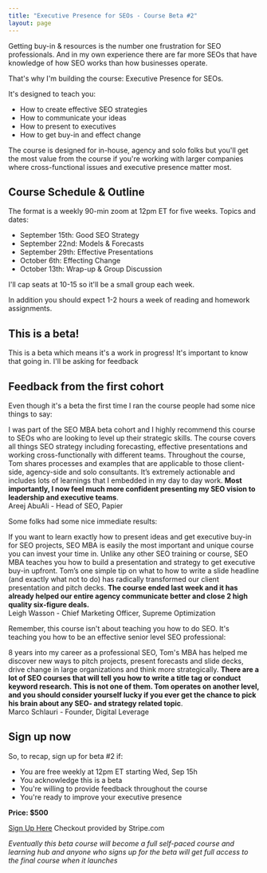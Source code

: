 ```yaml
---
title: "Executive Presence for SEOs - Course Beta #2"
layout: page
---
```


Getting buy-in & resources is the number one frustration for SEO professionals. And in my own experience there are far more SEOs that have knowledge of how SEO works than how businesses operate.

That's why I'm building the course: Executive Presence for SEOs.

It's designed to teach you:

- How to create effective SEO strategies
- How to communicate your ideas
- How to present to executives
- How to get buy-in and effect change

The course is designed for in-house, agency and solo folks but you'll get the most value from the course if you're working with larger companies where cross-functional issues and executive presence matter most.

## Course Schedule & Outline

The format is a weekly 90-min zoom at 12pm ET for five weeks. Topics and dates:

- September 15th: Good SEO Strategy
- September 22nd: Models & Forecasts
- September 29th: Effective Presentations
- October 6th: Effecting Change
- October 13th: Wrap-up & Group Discussion

I'll cap seats at 10-15 so it'll be a small group each week.

In addition you should expect 1-2 hours a week of reading and homework assignments.

## This is a beta!

This is a beta which means it's a work in progress! It's important to know that going in. I'll be asking for feedback 

## Feedback from the first cohort

Even though it's a beta the first time I ran the course people had some nice things to say:

<div class="i f5 ba ma0 pa3 b--seomba-red-accent br2">
I was part of the SEO MBA beta cohort and I highly recommend this course to SEOs who are looking to level up their strategic skills. The course covers all things SEO strategy including forecasting, effective presentations and working cross-functionally with different teams. Throughout the course, Tom shares processes and examples that are applicable to those client-side, agency-side and solo consultants. It’s extremely actionable and includes lots of learnings that I embedded in my day to day work. <strong>Most importantly, I now feel much more confident presenting my SEO vision to leadership and executive teams</strong>.
<div class="bt b--black-30 w-100 mt3 pt2 tr">Areej AbuAli - Head of SEO, Papier</div>
</div>

Some folks had some nice immediate results:

<div class="i f5 ba ma0 pa3 b--seomba-red-accent br2">
If you want to learn exactly how to present ideas and get executive buy-in for SEO projects, SEO MBA is easily the most important and unique course you can invest your time in. Unlike any other SEO training or course, SEO MBA teaches you how to build a presentation and strategy to get executive buy-in upfront. Tom’s one simple tip on what to how to write a slide headline (and exactly what not to do) has radically transformed our client presentation and pitch decks. <strong>The course ended last week and it has already helped our entire agency communicate better and close 2 high quality six-figure deals.</strong>
<div class="bt b--black-30 w-100 mt3 pt2 tr">Leigh Wasson - Chief Marketing Officer, Supreme Optimization </div>
</div>

Remember, this course isn't about teaching you how to do SEO. It's teaching you how to be an effective senior level SEO professional:

<div class="i f5 ba ma0 pa3 b--seomba-red-accent br2">
8 years into my career as a professional SEO, Tom's MBA has helped me discover new ways to pitch projects, present forecasts and slide decks, drive change in large organizations and think more strategically. <strong>There are a lot of SEO courses that will tell you how to write a title tag or conduct keyword research. This is not one of them. Tom operates on another level, and you should consider yourself lucky if you ever get the chance to pick his brain about any SEO- and strategy related topic</strong>.
<div class="bt b--black-30 w-100 mt3 pt2 tr">Marco Schlauri - Founder, Digital Leverage</div>
</div>

## Sign up now

So, to recap, sign up for beta #2 if:

- You are free weekly at 12pm ET starting Wed, Sep 15h
- You acknowledge this is a beta
- You're willing to provide feedback throughout the course
- You're ready to improve your executive presence

**Price: $500**

<a class="f6 link dim br3 ba bw1 ph3 pv2 mb2 dib black b--seomba-red-accent" href="https://buy.stripe.com/8wMcP5beOc8naaIdQQ">Sign Up Here</a>
<span class="f5 black-50 i">Checkout provided by Stripe.com</span>

*Eventually this beta course will become a full self-paced course and learning hub and anyone who signs up for the beta will get full access to the final course when it launches*